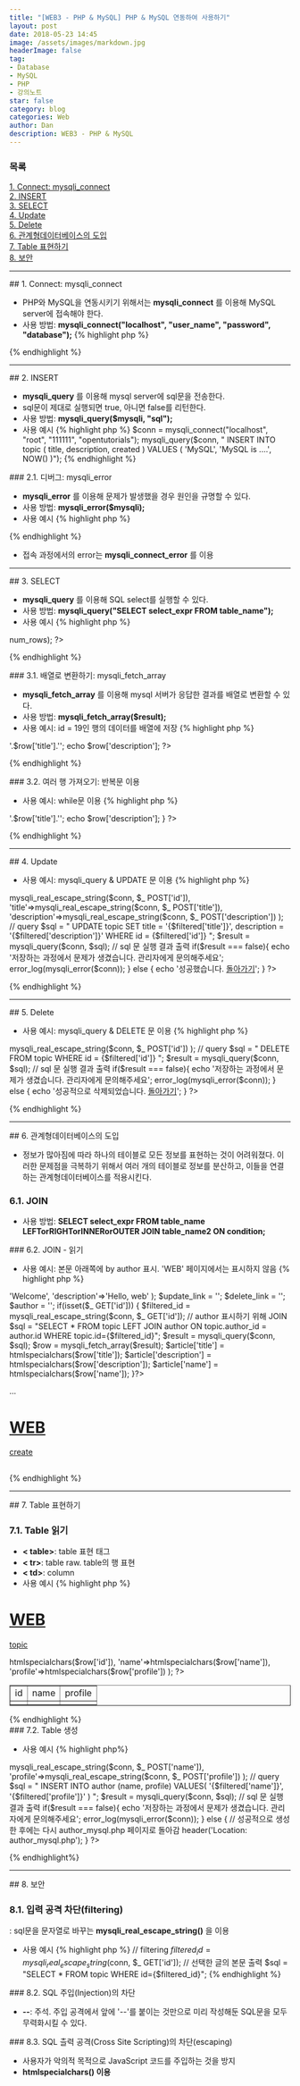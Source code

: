```yaml
---
title: "[WEB3 - PHP & MySQL] PHP & MySQL 연동하여 사용하기"
layout: post
date: 2018-05-23 14:45
image: /assets/images/markdown.jpg
headerImage: false
tag:
- Database
- MySQL
- PHP
- 강의노트
star: false
category: blog
categories: Web
author: Dan
description: WEB3 - PHP & MySQL
---
```

### 목록
<a href="#one">1. Connect: mysqli_connect</a><br>
<a href="#two">2. INSERT</a><br>
<a href="#three">3. SELECT</a><br>
<a href="#four">4. Update</a><br>
<a href="#five">5. Delete</a><br>
<a href="#six">6. 관계형데이터베이스의 도입</a><br>
<a href="#seven">7. Table 표현하기</a><br>
<a href="#eight">8. 보안</a><br>

---
<div id="one"></div>
## 1. Connect: mysqli_connect

* PHP와 MySQL을 연동시키기 위해서는 **mysqli_connect** 를 이용해 MySQL server에 접속해야 한다.
* 사용 방법: <span class="evidence-purple">**mysqli_connect("localhost", "user_name", "password", "database");**</span>
{% highlight php %}
<?php
mysqli_connect("localhost", "root", "111111", "opentutorials");
?>
{% endhighlight %}

---
<div id="two"></div>
## 2. INSERT

* **mysqli_query** 를 이용해 mysql server에 sql문을 전송한다.
* sql문이 제대로 실행되면 true, 아니면 false를 리턴한다.
* 사용 방법: <span class="evidence-purple">**mysqli_query($mysqli, "sql");**<span>
* 사용 예시
{% highlight php %}
$conn = mysqli_connect("localhost", "root", "111111", "opentutorials");
mysqli_query($conn, "
    INSERT INTO topic (
        title,
        description,
        created
    ) VALUES (
        'MySQL',
        'MySQL is ....',
        NOW()
    )");
{% endhighlight %}

<div class="breaker"></div>
### 2.1. 디버그: mysqli_error

* **mysqli_error** 를 이용해 문제가 발생했을 경우 원인을 규명할 수 있다.
* 사용 방법: <span class="evidence-purple">**mysqli_error($mysqli);**</span>
* 사용 예시
{% highlight php %}
<?php
$conn = mysqli_connect("localhost", "root", "111111", "opentutorials");
$sql  = "
    INSER INTO topic (
        title,
        description,
        created
    ) VALUES (
        'MySQL',
        'MySQL is ....',
        NOW()
    )";
$result = mysqli_query($conn, $sql);
if($result === false){
    echo mysqli_error($conn);
}
?>
{% endhighlight %}

* 접속 과정에서의 error는 **mysqli_connect_error** 를 이용

---
<div id="three"></div>
## 3. SELECT

* **mysqli_query** 를 이용해 SQL select를 실행할 수 있다.
* 사용 방법: <span class="evidence-purple">**mysqli_query("SELECT select_expr FROM table_name");**<span>
* 사용 예시
{% highlight php %}
<?php
$conn = mysqli_connect(
  'localhost',
  'root',
  '111111',
  'opentutorials');
$sql = "SELECT * FROM topic";
$result = mysqli_query($conn, $sql);
var_dump($result->num_rows);
?>
{% endhighlight %}

<div class="breaker"></div>
### 3.1. 배열로 변환하기: mysqli_fetch_array

* **mysqli_fetch_array** 를 이용해 mysql 서버가 응답한 결과를 배열로 변환할 수 있다.
* 사용 방법: <span class="evidence-purple">**mysqli_fetch_array($result);**</span>
* 사용 예시: id = 19인 행의 데이터를 배열에 저장
{% highlight php %}
<?php
$conn = mysqli_connect(
  'localhost',
  'root',
  '111111',
  'opentutorials');
$sql = "SELECT * FROM topic WHERE id = 19";
$result = mysqli_query($conn, $sql);
$row = mysqli_fetch_array($result);
echo '<h1>'.$row['title'].'</h1>';
echo $row['description'];
?>
{% endhighlight %}

<div class="breaker"></div>
### 3.2. 여러 행 가져오기: 반복문 이용

* 사용 예시: while문 이용
{% highlight php %}
<?php
// connect
$conn = mysqli_connect(
  'localhost',
  'root',
  '111111',
  'opentutorials');

// 여러 행 가져오기 with 반복문
$sql = "SELECT * FROM topic";
$result = mysqli_query($conn, $sql);
while ($row = mysqli_fetch_array($result)) {
  echo '<h2>'.$row['title'].'</h2>';
  echo $row['description'];
}
 ?>
{% endhighlight %}

---
<div id="four"></div>
## 4. Update

* 사용 예시: mysqli_query & UPDATE 문 이용
{% highlight php %}
<?php
// connect
$conn = mysqli_connect(
  'localhost',
  'root',
  '111111',
  'opentutorials');

// id 값은 반드시 정수
settype($_ POST['id'], 'integer');

// filtering
$filtered = array(
  'id'=>mysqli_real_escape_string($conn, $_ POST['id']),
  'title'=>mysqli_real_escape_string($conn, $_ POST['title']),
  'description'=>mysqli_real_escape_string($conn, $_ POST['description'])
);

// query
$sql = "
  UPDATE topic
    SET
      title = '{$filtered['title']}',
      description = '{$filtered['description']}'
    WHERE
      id = {$filtered['id']}
";
$result = mysqli_query($conn, $sql);

// sql 문 실행 결과 출력
if($result === false){
  echo '저장하는 과정에서 문제가 생겼습니다. 관리자에게 문의해주세요';
  error_log(mysqli_error($conn));
} else {
  echo '성공했습니다. <a href="index_mysql.php">돌아가기</a>';
}
?>
{% endhighlight %}

---
<div id="five"></div>
## 5. Delete

* 사용 예시: mysqli_query & DELETE 문 이용
{% highlight php %}
<?php
// connect
$conn = mysqli_connect(
  'localhost',
  'root',
  '111111',
  'opentutorials');

// id 값은 반드시 정수
settype($_ POST['id'], 'integer');

// filtering
$filtered = array(
  'id'=>mysqli_real_escape_string($conn, $_ POST['id'])
);

// query
$sql = "
  DELETE
    FROM topic
    WHERE id = {$filtered['id']}
";
$result = mysqli_query($conn, $sql);

// sql 문 실행 결과 출력
if($result === false){
  echo '저장하는 과정에서 문제가 생겼습니다. 관리자에게 문의해주세요';
  error_log(mysqli_error($conn));
} else {
  echo '성공적으로 삭제되었습니다. <a href="index_mysql.php">돌아가기</a>';
}
?>
{% endhighlight %}

---
<div id="six"></div>
## 6. 관계형데이터베이스의 도입

* 정보가 많아짐에 따라 하나의 테이블로 모든 정보를 표현하는 것이 어려워졌다. 이러한 문제점을 극복하기 위해서 여러 개의 테이블로 정보를 분산하고, 이들을 연결하는 관계형데이터베이스를 적용시킨다.

### 6.1. JOIN

* 사용 방법: <span class="evidence-purple">**SELECT select_expr FROM table_name LEFTorRIGHTorINNERorOUTER JOIN table_name2 ON condition;**</span>

<div class="breaker"></div>
### 6.2. JOIN - 읽기

* 사용 예시: 본문 아래쪽에 by author 표시. 'WEB' 페이지에서는 표시하지 않음
{% highlight php %}
<?php
...

// 기본값 설정
$article = array(
  'title'=>'Welcome',
  'description'=>'Hello, web'
);

$update_link = '';
$delete_link = '';
$author = '';

if(isset($_ GET['id'])) {
  $filtered_id = mysqli_real_escape_string($conn, $_ GET['id']);

  // author 표시하기 위해 JOIN
  $sql = "SELECT * FROM topic LEFT JOIN author ON topic.author_id = author.id WHERE topic.id={$filtered_id}";
  $result = mysqli_query($conn, $sql);
  $row = mysqli_fetch_array($result);
    $article['title'] = htmlspecialchars($row['title']);
    $article['description'] = htmlspecialchars($row['description']);
    $article['name'] = htmlspecialchars($row['name']);
}?>
...

<!doctype html>
<html>
  <head>
    <meta charset="utf-8">
    <title>WEB</title>
  </head>
  <body>
    <h1><a href="index_mysql.php">WEB</a></h1>
    <ol>
      <?=$list?>
    </ol>
    <a href="create_mysql.php">create</a>
    <?=$update_link?>
    <?=$delete_link?>
    <h2><?=$article['title']?></h2>
    <?=$article['description']?>
    <?=$author?>
  </body>
</html>
{% endhighlight %}

---
<div id="seven"></div>
## 7. Table 표현하기

### 7.1. Table 읽기

* **< table>**: table 표현 태그
* **< tr>**: table raw. table의 행  표현
* **< td>**: column
* 사용 예시
{% highlight php %}
<?php
$conn = mysqli_connect(
'localhost',
'root',
'111111',
'opentutorials');
?>
<!doctype html>
<html>
<head>
  <meta charset="utf-8">
  <title>WEB</title>
</head>
<body>
  <h1><a href="index.php">WEB</a></h1>
  <p><a href="index.php">topic</a></p>
  <table border="1">
    <tr>
      <td>id</td><td>name</td><td>profile</td>
      <?php
      $sql = "SELECT * FROM author";
      $result = mysqli_query($conn, $sql);
      while($row = mysqli_fetch_array($result)){
        $filtered = array(
          'id'=>htmlspecialchars($row['id']),
          'name'=>htmlspecialchars($row['name']),
          'profile'=>htmlspecialchars($row['profile'])
        );
        ?>
        <tr>
          <td><?=$filtered['id']?></td>
          <td><?=$filtered['name']?></td>
          <td><?=$filtered['profile']?></td>
        </tr>
        <?php
      }
      ?>
    </tr>
  </table>
</body>
</html>
{% endhighlight %}

<div class="breaker"></div>
### 7.2. Table 생성

* 사용 예시
{% highlight php%}
<?php
// connect
$conn = mysqli_connect(
'localhost',
'root',
'111111',
'opentutorials');

// filtering
$filtered = array(
  'name'=>mysqli_real_escape_string($conn, $_ POST['name']),
  'profile'=>mysqli_real_escape_string($conn, $_ POST['profile'])
);
// query
$sql = "
  INSERT INTO author
    (name, profile)
    VALUES(
        '{$filtered['name']}',
        '{$filtered['profile']}'
    )
";
$result = mysqli_query($conn, $sql);

// sql 문 실행 결과 출력
if($result === false){
  echo '저장하는 과정에서 문제가 생겼습니다. 관리자에게 문의해주세요';
  error_log(mysqli_error($conn));
} else {
  // 성공적으로 생성한 후에는 다시 author_mysql.php 페이지로 돌아감
  header('Location: author_mysql.php');
}
?>
{% endhighlight%}

---
<div id="eight"></div>
## 8. 보안

### 8.1. 입력 공격 차단(filtering)
: sql문을 문자열로 바꾸는 **mysqli_real_escape_string()** 을 이용

* 사용 예시
{% highlight php %}
// filtering
$filtered_id = mysqli_real_escape_string($conn, $_ GET['id']);
// 선택한 글의 본문 출력
$sql = "SELECT * FROM topic WHERE id={$filtered_id}";
{% endhighlight %}

<div class="breaker"></div>
### 8.2. SQL 주입(Injection)의 차단

* **--**: 주석. 주입 공격에서 앞에 '--'를 붙이는 것만으로 미리 작성해둔 SQL문을 모두 무력화시킬 수 있다.

<div class="breaker"></div>
### 8.3. SQL 츨력 공격(Cross Site Scripting)의 차단(escaping)

* 사용자가 악의적 목적으로 JavaScript 코드를 주입하는 것을 방지
* **htmlspecialchars() 이용**
